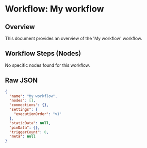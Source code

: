 # Workflow: My workflow

## Overview

This document provides an overview of the 'My workflow' workflow.

## Workflow Steps (Nodes)

No specific nodes found for this workflow.

## Raw JSON

```json
{
  "name": "My workflow",
  "nodes": [],
  "connections": {},
  "settings": {
    "executionOrder": "v1"
  },
  "staticData": null,
  "pinData": {},
  "triggerCount": 0,
  "meta": null
}
```
